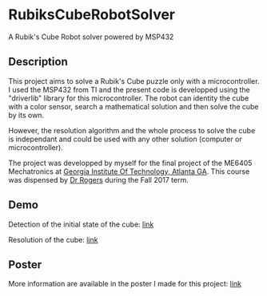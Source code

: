 # RubiksCubeRobotSolver
A Rubik's Cube Robot solver powered by MSP432

## Description
This project aims to solve a Rubik's Cube puzzle only with a microcontroller. I used the MSP432 from TI and the present code is developped using the "driverlib" library for this microcontroller. The robot can identity the cube with a color sensor, search a mathematical solution and then solve the cube by its own.

However, the resolution algorithm and the whole process to solve the cube is independant and could be used with any other solution (computer or microcontroller).

The project was developped by myself for the final project of the ME6405 Mechatronics at [Georgia Institute Of Technology, Atlanta GA](http://www.me.gatech.edu/). This course was dispensed by [Dr Rogers](http://www.me.gatech.edu/faculty/jonrogers) during the Fall 2017 term.

## Demo
Detection of the initial state of the cube: [link](https://drive.google.com/open?id=1shcCrdEQ891MjTRKCi7GrmijB0JnWnTL)

Resolution of the cube: [link](https://drive.google.com/open?id=1Y2CeLeY_GvcWj7iVw1RWPZ43Bs8QUNP5)

## Poster
More information are available in the poster I made for this project: [link](poster/final_version.pdf)
